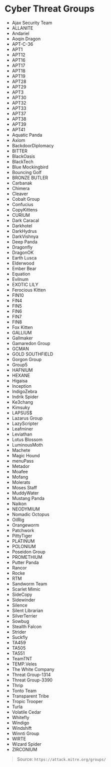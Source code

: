 # Cyber Threat Groups
- Ajax Security Team
- ALLANITE
- Andariel
- Aoqin Dragon
- APT-C-36
- APT1
- APT12
- APT16
- APT17
- APT18
- APT19
- APT28
- APT29
- APT3
- APT30
- APT32
- APT33
- APT37
- APT38
- APT39
- APT41
- Aquatic Panda
- Axiom
- BackdoorDiplomacy
- BITTER
- BlackOasis
- BlackTech
- Blue Mockingbird
- Bouncing Golf
- BRONZE BUTLER
- Carbanak
- Chimera
- Cleaver
- Cobalt Group
- Confucius
- CopyKittens
- CURIUM
- Dark Caracal
- Darkhotel
- DarkHydrus
- DarkVishnya
- Deep Panda
- Dragonfly
- DragonOK
- Earth Lusca
- Elderwood
- Ember Bear
- Equation
- Evilnum
- EXOTIC LILY
- Ferocious Kitten
- FIN10
- FIN4
- FIN5
- FIN6
- FIN7
- FIN8
- Fox Kitten
- GALLIUM
- Gallmaker
- Gamaredon Group
- GCMAN
- GOLD SOUTHFIELD
- Gorgon Group
- Group5
- HAFNIUM
- HEXANE
- Higaisa
- Inception
- IndigoZebra
- Indrik Spider
- Ke3chang
- Kimsuky
- LAPSUS$
- Lazarus Group
- LazyScripter
- Leafminer
- Leviathan
- Lotus Blossom
- LuminousMoth
- Machete
- Magic Hound
- menuPass
- Metador
- Moafee
- Mofang
- Molerats
- Moses Staff
- MuddyWater
- Mustang Panda
- Naikon
- NEODYMIUM
- Nomadic Octopus
- OilRig
- Orangeworm
- Patchwork
- PittyTiger
- PLATINUM
- POLONIUM
- Poseidon Group
- PROMETHIUM
- Putter Panda
- Rancor
- Rocke
- RTM
- Sandworm Team
- Scarlet Mimic
- SideCopy
- Sidewinder
- Silence
- Silent Librarian
- SilverTerrier
- Sowbug
- Stealth Falcon
- Strider
- Suckfly
- TA459
- TA505
- TA551
- TeamTNT
- TEMP.Veles
- The White Company
- Threat Group-1314
- Threat Group-3390
- Thrip
- Tonto Team
- Transparent Tribe
- Tropic Trooper
- Turla
- Volatile Cedar
- Whitefly
- Windigo
- Windshift
- Winnti Group
- WIRTE
- Wizard Spider
- ZIRCONIUM
> Source: `https://attack.mitre.org/groups/`
